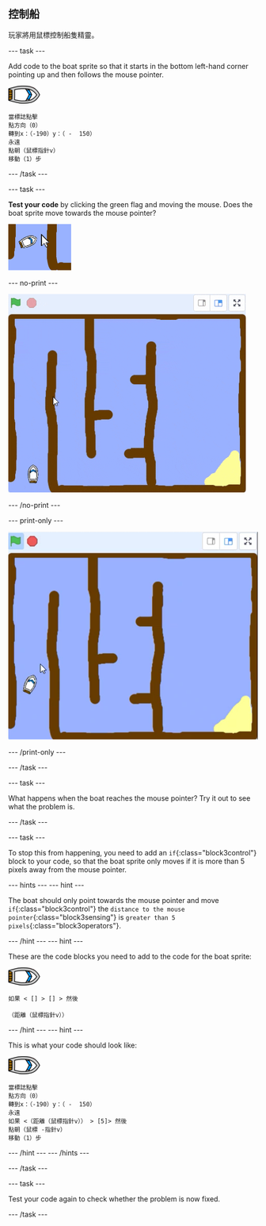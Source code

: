 ## 控制船

玩家將用鼠標控制船隻精靈。

\--- task \---

Add code to the boat sprite so that it starts in the bottom left-hand corner pointing up and then follows the mouse pointer.

![boat-sprite](images/boat_resize.png)

```blocks3
當標誌點擊
點方向（0）
轉到x：（-190）y：（ -  150）
永遠
點朝（鼠標指針v）
移動（1）步
```

\--- /task \---

\--- task \---

**Test your code** by clicking the green flag and moving the mouse. Does the boat sprite move towards the mouse pointer?

![screenshot](images/boat-mouse.png)

\--- no-print \---

![screenshot](images/boat-pointer-test-anim.gif)

\--- /no-print \---

\--- print-only \---

![screenshot](images/boat-pointer-test-anim.png)

\--- /print-only \---

\--- /task \---

\--- task \---

What happens when the boat reaches the mouse pointer? Try it out to see what the problem is.

\--- /task \---

\--- task \---

To stop this from happening, you need to add an `if`{:class="block3control"} block to your code, so that the boat sprite only moves if it is more than 5 pixels away from the mouse pointer.

\--- hints \--- \--- hint \---

The boat should only point towards the mouse pointer and move `if`{:class="block3control"} the `distance to the mouse pointer`{:class="block3sensing"} is `greater than 5 pixels`{:class="block3operators"}.

\--- /hint \--- \--- hint \---

These are the code blocks you need to add to the code for the boat sprite:

![boat-sprite](images/boat_resize.png)

```blocks3
如果 < [] > [] > 然後

（距離（鼠標指針v））
```

\--- /hint \--- \--- hint \---

This is what your code should look like:

![boat-sprite](images/boat_resize.png)

```blocks3
當標誌點擊
點方向（0）
轉到x：（-190）y：（ -  150）
永遠
如果 <（距離（鼠標指針v）） > [5]> 然後
點朝（鼠標 -指針v）
移動（1）步
```

\--- /hint \--- \--- /hints \---

\--- /task \---

\--- task \---

Test your code again to check whether the problem is now fixed.

\--- /task \---